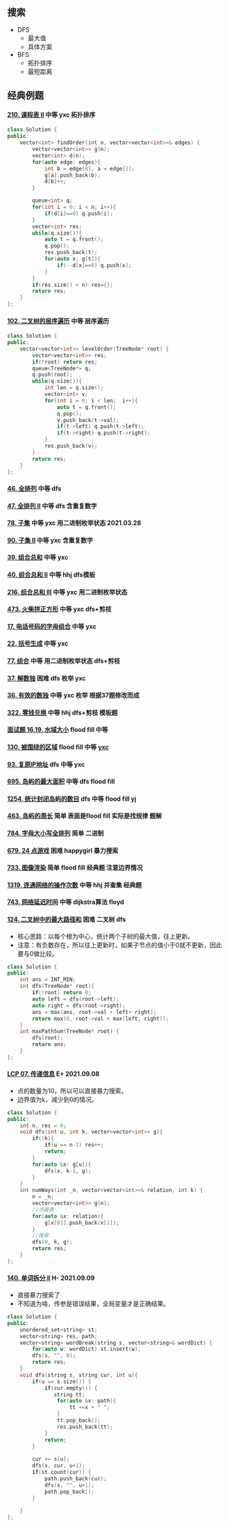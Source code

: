 ## 搜索

-   DFS
    -   最大值
    -   具体方案
-   BFS
    -   拓扑排序
    -   最短距离

## 经典例题

####  [210. 课程表 II](https://leetcode-cn.com/problems/course-schedule-ii/) 中等 yxc 拓扑排序

```cpp
class Solution {
public:
    vector<int> findOrder(int n, vector<vector<int>>& edges) {
        vector<vector<int>> g(n);
        vector<int> d(n);
        for(auto edge: edges){
            int b = edge[0], a = edge[1];
            g[a].push_back(b);
            d[b]++;
        }

        queue<int> q;
        for(int i = 0; i < n; i++){
            if(d[i]==0) q.push(i);
        }
        vector<int> res;
        while(q.size()){
            auto t = q.front();
            q.pop();
            res.push_back(t);
            for(auto x: g[t]){
                if(--d[x]==0) q.push(x);
            }
        }
        if(res.size() < n) res={};
        return res;
    }
};
```

####  [102. 二叉树的层序遍历](https://leetcode-cn.com/problems/binary-tree-level-order-traversal/) 中等 层序遍历

```cpp
class Solution {
public:
    vector<vector<int>> levelOrder(TreeNode* root) {
        vector<vector<int>> res;
        if(!root) return res;
        queue<TreeNode*> q;
        q.push(root);
        while(q.size()){
            int len = q.size();
            vector<int> v;
            for(int i = 0; i < len;  i++){
                auto t = q.front();
                q.pop();
                v.push_back(t->val);
                if(t->left) q.push(t->left);
                if(t->right) q.push(t->right);
            }
            res.push_back(v);
        }
        return res;
    }
};
```

#### [46. 全排列](https://leetcode-cn.com/problems/permutations/) 中等 dfs

#### [47. 全排列 II](https://leetcode-cn.com/problems/permutations-ii/) 中等 dfs 含重复数字

#### [78. 子集](https://leetcode-cn.com/problems/subsets/) 中等 yxc 用二进制枚举状态 2021.03.28

#### [90. 子集 II](https://leetcode-cn.com/problems/subsets-ii/) 中等 yxc 含重复数字

#### [39. 组合总和](https://leetcode-cn.com/problems/combination-sum/) 中等 yxc

#### [40. 组合总和 II](https://leetcode-cn.com/problems/combination-sum-ii/) 中等 hhj  dfs模板

#### [216. 组合总和 III](https://leetcode-cn.com/problems/combination-sum-iii/) 中等 yxc 用二进制枚举状态

#### [473. 火柴拼正方形](https://leetcode-cn.com/problems/matchsticks-to-square/) 中等 yxc dfs+剪枝

#### [17. 电话号码的字母组合](https://leetcode-cn.com/problems/letter-combinations-of-a-phone-number/) 中等 yxc

#### [22. 括号生成](https://leetcode-cn.com/problems/generate-parentheses/) 中等 yxc

#### [77. 组合](https://leetcode-cn.com/problems/combinations/) 中等 用二进制枚举状态  dfs+剪枝

#### [37. 解数独](https://leetcode-cn.com/problems/sudoku-solver/) 困难 dfs 枚举 yxc

#### [36. 有效的数独](https://leetcode-cn.com/problems/valid-sudoku/) 中等 yxc 枚举 根据37题修改而成

#### [322. 零钱兑换](https://leetcode-cn.com/problems/coin-change/) 中等 hhj dfs+剪枝 模板题

#### [面试题 16.19. 水域大小](https://leetcode-cn.com/problems/pond-sizes-lcci/) flood fill 中等

#### [130. 被围绕的区域](https://leetcode-cn.com/problems/surrounded-regions/) flood fill 中等 [yxc](https://blog.csdn.net/SYaoJun/article/details/100571916)

#### [93. 复原IP地址](https://leetcode-cn.com/problems/restore-ip-addresses/) dfs 中等 yxc

#### [695. 岛屿的最大面积](https://leetcode-cn.com/problems/max-area-of-island/) 中等 dfs flood fill 

#### [1254. 统计封闭岛屿的数目](https://leetcode-cn.com/problems/number-of-closed-islands/) dfs 中等 flood fill yj

#### [463. 岛屿的周长](https://leetcode-cn.com/problems/island-perimeter/) 简单 表面是flood fill 实际是找规律 题解

#### [784. 字母大小写全排列](https://leetcode-cn.com/problems/letter-case-permutation/) 简单 二进制 

#### [679. 24 点游戏](https://leetcode-cn.com/problems/24-game/) 困难 happygirl 暴力搜索

#### [733. 图像渲染](https://leetcode-cn.com/problems/flood-fill/) 简单 flood fill 经典题 注意边界情况

#### [1319. 连通网络的操作次数](https://leetcode-cn.com/problems/number-of-operations-to-make-network-connected/) 中等 hhj 并查集 经典题

#### [743. 网络延迟时间](https://leetcode-cn.com/problems/network-delay-time/) 中等 dijkstra算法 floyd

#### [124. 二叉树中的最大路径和](https://leetcode-cn.com/problems/binary-tree-maximum-path-sum/) 困难 二叉树 dfs

-   核心思路：以每个根为中心，统计两个子树的最大值，往上更新。
-   注意：有负数存在，所以往上更新时，如果子节点的值小于0就不更新，因此要与0做比较。

```cpp
class Solution {
public:
    int ans = INT_MIN;
    int dfs(TreeNode* root){
        if(!root) return 0;
        auto left = dfs(root->left);
        auto right = dfs(root->right);
        ans = max(ans, root->val + left+ right);
        return max(0, root->val + max(left, right));
    }
    int maxPathSum(TreeNode* root) {
        dfs(root);
        return ans;
    }
};
```

#### [LCP 07. 传递信息](https://leetcode-cn.com/problems/chuan-di-xin-xi/) E+ 2021.09.08

-   点的数量为10，所以可以直接暴力搜索。
-   边界值为k，减少到0的情况。

```cpp
class Solution {
public:
    int n, res = 0;
    void dfs(int u, int k, vector<vector<int>> g){
        if(!k){
            if(u == n-1) res++;
            return;
        }
        for(auto &x: g[u]){
            dfs(x, k-1, g);
        }
    }
    int numWays(int _n, vector<vector<int>>& relation, int k) {
        n = _n;
        vector<vector<int>> g(n);
        //邻接表
        for(auto &x: relation){
            g[x[0]].push_back(x[1]);
        }
        //搜索
        dfs(0, k, g);
        return res;
    }
};
```

#### [140. 单词拆分 II](https://leetcode-cn.com/problems/word-break-ii/) H-  2021.09.09

-   直接暴力搜索了
-   不知道为啥，传参是错误结果，全局变量才是正确结果。

```cpp
class Solution {
public:
    unordered_set<string> st;
    vector<string> res, path;
    vector<string> wordBreak(string s, vector<string>& wordDict) {
        for(auto w: wordDict) st.insert(w);
        dfs(s, "", 0);
        return res;
    }
    void dfs(string s, string cur, int u){
        if(u == s.size()) {
            if(cur.empty()) {
               string tt;
                for(auto &x: path){
                    tt +=x + " ";
                }
                tt.pop_back();
                res.push_back(tt);
            }
            return;
        }
       
        cur += s[u];
        dfs(s, cur, u+1);
        if(st.count(cur)) {
            path.push_back(cur);
            dfs(s, "", u+1);
            path.pop_back();
        }
         
    }
};
```



